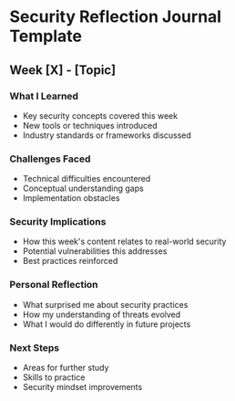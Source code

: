 # Security Reflection Journal Template

## Week [X] - [Topic]

### What I Learned
- Key security concepts covered this week
- New tools or techniques introduced
- Industry standards or frameworks discussed

### Challenges Faced
- Technical difficulties encountered
- Conceptual understanding gaps
- Implementation obstacles

### Security Implications
- How this week's content relates to real-world security
- Potential vulnerabilities this addresses
- Best practices reinforced

### Personal Reflection
- What surprised me about security practices
- How my understanding of threats evolved
- What I would do differently in future projects

### Next Steps
- Areas for further study
- Skills to practice
- Security mindset improvements
